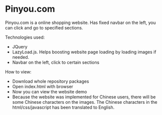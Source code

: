 # Pinyou.com
Pinyou.com is a online shopping website. Has fixed navbar on the left, you can click and go to specified sections. 

Technologies used:
- JQuery
- LazyLoad.js. Helps boosting website page loading by loading images if needed.
- Navbar on the left, click to certain sections

How to view:
- Download whole repository packages
- Open index.html with browser 
- Now you can view the website demo
- Because the website was implemented for Chinese users, there will be some Chinese characters on the images. The Chinese characters in the html/css/javascript has been translated to English. 

